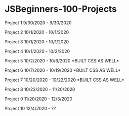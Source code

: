 # JSBeginners-100-Projects

Project 1 9/30/2020 - 9/30/2020

Project 2 10/1/2020 - 10/1/2020

Project 3 10/1/2020 - 10/1/2020

Project 4 10/1/2020 - 10/2/2020

Project 5 10/2/2020 - 10/6/2020 \*BUILT CSS AS WELL\*

Project 6 10/7/2020 - 10/19/2020 \*BUILT CSS AS WELL\*

Project 7 10/20/2020 - 10/22/2020 \*BUILT CSS AS WELL\*

Project 8 10/22/2020 - 11/20/2020

Project 9 11/20/2020 - 12/3/2020

Project 10 12/4/2020 - ??
